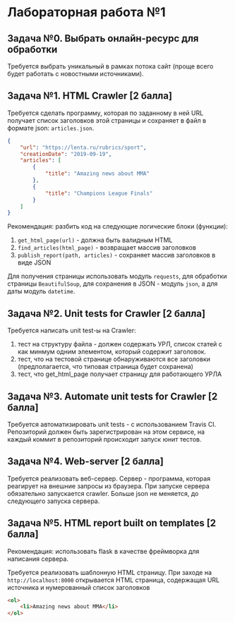 # Лабораторная работа №1

## Задача №0. Выбрать онлайн-ресурс для обработки

Требуется выбрать уникальный в рамках потока сайт (проще всего будет работать с новостными источниками).

## Задача №1. HTML Crawler [2 балла]

Требуется сделать программу, которая по заданному в ней URL получает список 
заголовков этой страницы и сохраняет в файл в формате json: `articles.json`.

```json
{
    "url": "https://lenta.ru/rubrics/sport",
    "creationDate": "2019-09-19",
    "articles": [
        {
            "title": "Amazing news about MMA"
        },
        {
            "title": "Champions League Finals"
        }
    ]
}
```

Рекомендация: разбить код на следующие логические блоки (функции):

1. `get_html_page(url)` - должна быть валидным HTML
2. `find_articles(html_page)` - возвращает массив заголовков
3. `publish_report(path, articles)` - сохраняет массив заголовков в виде JSON 

Для получения страницы использовать модуль `requests`, для обработки страницы `BeautifulSoup`,  для сохранения в JSON - модуль `json`, а для даты модуль `datetime`.

## Задача №2. Unit tests for Crawler [2 балла]

Требуется написать unit test-ы на Crawler:

1. тест на структуру файла - должен содержать УРЛ, список статей с как минмум одним элементом, который содержит заголовок.
2. тест, что на тестовой странице обнаруживаются все заголовки (предполагается, что типовая страница будет сохранена)
3. тест, что get_html_page получает страницу для работающего УРЛА

## Задача №3. Automate unit tests for Crawler [2 балла]

Требуется автоматизировать unit tests - с использованием Travis CI. Репозиторий должен быть зарегистрирован на этом сервисе, на каждый коммит в репозиторий происходит запуск юнит тестов. 

## Задача №4. Web-server [2 балла]

Требуется реализовать веб-сервер. Сервер - программа, которая реагирует на внешние запросы из браузера. При запуске сервера обязательно запускается crawler. Больше json не меняется, до следующего запуска сервера.  

## Задача №5. HTML report built on templates [2 балла]

Рекомендация: использовать flask в качестве фреймворка для написания сервера.

Требуется реализовать шаблонную HTML страницу. При заходе на `http://localhost:8000` открывается HTML страница, содержащая URL источника и нумерованный список заголовков

```html
<ol>
    <li>Amazing news about MMA</li>
</ol>
```

